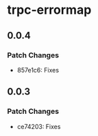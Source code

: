 # trpc-errormap

## 0.0.4

### Patch Changes

- 857e1c6: Fixes

## 0.0.3

### Patch Changes

- ce74203: Fixes
